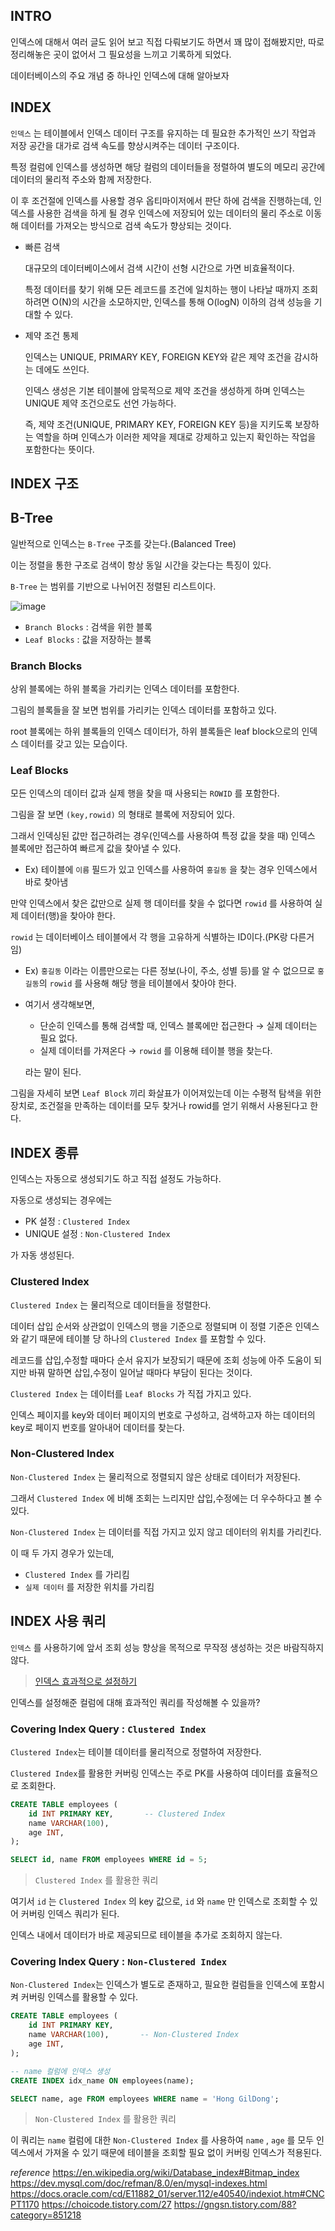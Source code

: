 ## INTRO

인덱스에 대해서 여러 글도 읽어 보고 직접 다뤄보기도 하면서 꽤 많이 접해봤지만, 따로 정리해놓은 곳이 없어서 그 필요성을 느끼고 기록하게 되었다.

데이터베이스의 주요 개념 중 하나인 인덱스에 대해 알아보자

## INDEX

 `인덱스` 는 테이블에서 인덱스 데이터 구조를 유지하는 데 필요한 추가적인 쓰기 작업과 저장 공간을 대가로 검색 속도를 향상시켜주는 데이터 구조이다.

특정 컬럼에 인덱스를 생성하면 해당 컬럼의 데이터들을 정렬하여 별도의 메모리 공간에 데이터의 물리적 주소와 함께 저장한다.

이 후 조건절에 인덱스를 사용할 경우 옵티마이저에서 판단 하에 검색을 진행하는데, 인덱스를 사용한 검색을 하게 될 경우 인덱스에 저장되어 있는 데이터의 물리 주소로 이동해 데이터를 가져오는 방식으로 검색 속도가 향상되는 것이다.

- 빠른 검색
    
    대규모의 데이터베이스에서 검색 시간이 선형 시간으로 가면 비효율적이다.
    
    특정 데이터를 찾기 위해 모든 레코드를 조건에 일치하는 행이 나타날 때까지 조회하려면 O(N)의 시간을 소모하지만, 인덱스를 통해 O(logN) 이하의 검색 성능을 기대할 수 있다.
    

- 제약 조건 통제
    
    인덱스는 UNIQUE, PRIMARY KEY, FOREIGN KEY와 같은 제약 조건을 감시하는 데에도 쓰인다.
    
    인덱스 생성은 기본 테이블에 암묵적으로 제약 조건을 생성하게 하며 인덱스는 UNIQUE 제약 조건으로도 선언 가능하다.
    
    즉, 제약 조건(UNIQUE, PRIMARY KEY, FOREIGN KEY 등)을 지키도록 보장하는 역할을 하며 인덱스가 이러한 제약을 제대로 강제하고 있는지 확인하는 작업을 포함한다는 뜻이다.
    

## INDEX 구조

## B-Tree

일반적으로 인덱스는 `B-Tree` 구조를 갖는다.(Balanced Tree)

이는 정렬을 통한 구조로 검색이 항상 동일 시간을 갖는다는 특징이 있다.

`B-Tree` 는 범위를 기반으로 나뉘어진 정렬된 리스트이다.

![image](https://github.com/user-attachments/assets/205d9cae-9efd-43fb-985a-39bb4f838c8a)

- `Branch Blocks` : 검색을 위한 블록
- `Leaf Blocks` : 값을 저장하는 블록

### Branch Blocks

상위 블록에는 하위 블록을 가리키는 인덱스 데이터를 포함한다.

그림의 블록들을 잘 보면 범위를 가리키는 인덱스 데이터를 포함하고 있다.

root 블록에는 하위 블록들의 인덱스 데이터가, 하위 블록들은 leaf block으로의 인덱스 데이터를 갖고 있는 모습이다.

### Leaf Blocks

모든 인덱스의 데이터 값과 실제 행을 찾을 때 사용되는 `ROWID` 를 포함한다.

그림을 잘 보면 `(key,rowid)` 의 형태로 블록에 저장되어 있다.

그래서 인덱싱된 값만 접근하려는 경우(인덱스를 사용하여 특정 값을 찾을 때) 인덱스 블록에만 접근하여 빠르게 값을 찾아낼 수 있다.

- Ex) 테이블에 `이름` 필드가 있고 인덱스를 사용하여 `홍길동` 을 찾는 경우 인덱스에서 바로 찾아냄
    
    

만약 인덱스에서 찾은 값만으로 실제 행 데이터를 찾을 수 없다면 `rowid` 를 사용하여 실제 데이터(행)을 찾아야 한다.

`rowid` 는 데이터베이스 테이블에서 각 행을 고유하게 식별하는 ID이다.(PK랑 다른거임)

- Ex) `홍길동` 이라는 이름만으로는 다른 정보(나이, 주소, 성별 등)를 알 수 없으므로 `홍길동`의 `rowid` 를 사용해 해당 행을 테이블에서 찾아야 한다.
- 여기서 생각해보면,
    - 단순히 인덱스를 통해 검색할 때, 인덱스 블록에만 접근한다 → 실제 데이터는 필요 없다.
    - 실제 데이터를 가져온다 → `rowid` 를 이용해 테이블 행을 찾는다.
    
    라는 말이 된다.
    

그림을 자세히 보면 `Leaf Block` 끼리 화살표가 이어져있는데 이는 수평적 탐색을 위한 장치로, 조건절을 만족하는 데이터를 모두 찾거나 rowid를 얻기 위해서 사용된다고 한다.

## INDEX 종류

인덱스는 자동으로 생성되기도 하고 직접 설정도 가능하다.

자동으로 생성되는 경우에는

- PK 설정 : `Clustered Index`
- UNIQUE 설정 : `Non-Clustered Index`

가 자동 생성된다.

### Clustered Index

`Clustered Index` 는 물리적으로 데이터들을 정렬한다.

데이터 삽입 순서와 상관없이 인덱스의 행을 기준으로 정렬되며 이 정렬 기준은 인덱스와 같기 때문에 테이블 당 하나의 `Clustered Index` 를 포함할 수 있다.

레코드를 삽입,수정할 때마다 순서 유지가 보장되기 때문에 조회 성능에 아주 도움이 되지만 바꿔 말하면 삽입,수정이 일어날 때마다 부담이 된다는 것이다.

`Clustered Index` 는 데이터를 `Leaf Blocks` 가 직접 가지고 있다. 

인덱스 페이지를 key와 데이터 페이지의 번호로 구성하고, 검색하고자 하는 데이터의 key로 페이지 번호를 알아내어 데이터를 찾는다.

### Non-Clustered Index

`Non-Clustered Index` 는 물리적으로 정렬되지 않은 상태로 데이터가 저장된다.

그래서 `Clustered Index` 에 비해 조회는 느리지만 삽입,수정에는 더 우수하다고 볼 수 있다.

`Non-Clustered Index` 는 데이터를 직접 가지고 있지 않고 데이터의 위치를 가리킨다.

이 때 두 가지 경우가 있는데,

- `Clustered Index` 를 가리킴
- `실제 데이터` 를 저장한 위치를 가리킴

## INDEX 사용 쿼리

`인덱스` 를 사용하기에 앞서 조회 성능 향상을 목적으로 무작정 생성하는 것은 바람직하지 않다.

> [인덱스 효과적으로 설정하기](https://www.notion.so/1bf1f679d4cb80349c40e42abb8ecbc4?pvs=21)
> 

인덱스를 설정해준 컬럼에 대해 효과적인 쿼리를 작성해볼 수 있을까?

### Covering Index Query : `Clustered Index`

`Clustered Index`는 테이블 데이터를 물리적으로 정렬하여 저장한다.

`Clustered Index`를 활용한 커버링 인덱스는 주로 PK를 사용하여 데이터를 효율적으로 조회한다.

```sql
CREATE TABLE employees (
    id INT PRIMARY KEY,       -- Clustered Index
    name VARCHAR(100),
    age INT,
);
```

```sql
SELECT id, name FROM employees WHERE id = 5;
```

> `Clustered Index` 를 활용한 쿼리
> 

여기서 `id` 는 `Clustered Index` 의 key 값으로, `id` 와 `name` 만 인덱스로 조회할 수 있어 커버링 인덱스 쿼리가 된다. 

인덱스 내에서 데이터가 바로 제공되므로 테이블을 추가로 조회하지 않는다.

### Covering Index Query : `Non-Clustered Index`

`Non-Clustered Index`는 인덱스가 별도로 존재하고, 필요한 컬럼들을 인덱스에 포함시켜 커버링 인덱스를 활용할 수 있다.

```sql
CREATE TABLE employees (
    id INT PRIMARY KEY,
    name VARCHAR(100),       -- Non-Clustered Index
    age INT,
);

-- name 컬럼에 인덱스 생성
CREATE INDEX idx_name ON employees(name);
```

```sql
SELECT name, age FROM employees WHERE name = 'Hong GilDong';
```

> `Non-Clustered Index` 를 활용한 쿼리
> 

이 쿼리는 `name` 컬럼에 대한 `Non-Clustered Index` 를 사용하여 `name` , `age` 를 모두 인덱스에서 가져올 수 있기 때문에 테이블을 조회할 필요 없이 커버링 인덱스가 적용된다.

*reference*
https://en.wikipedia.org/wiki/Database_index#Bitmap_index
https://dev.mysql.com/doc/refman/8.0/en/mysql-indexes.html
https://docs.oracle.com/cd/E11882_01/server.112/e40540/indexiot.htm#CNCPT1170
https://choicode.tistory.com/27
https://gngsn.tistory.com/88?category=851218
